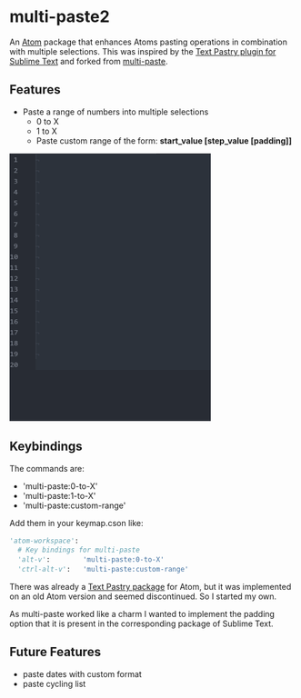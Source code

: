 # multi-paste2

An [Atom](https://atom.io) package that enhances Atoms pasting operations in combination with multiple selections. This was inspired by the [Text Pastry plugin for Sublime Text](https://github.com/duydao/Text-Pastry) and forked from [multi-paste](https://github.com/bsaendig/multi-paste).

## Features
* Paste a range of numbers into multiple selections
  * 0 to X
  * 1 to X
  * Paste custom range of the form: **start_value [step_value [padding]]**

![screenshot of multi-paste](https://raw.githubusercontent.com/Ripper346/multi-paste/master/multi-paste.gif)

## Keybindings

The commands are:
  * 'multi-paste:0-to-X'
  * 'multi-paste:1-to-X'
  * 'multi-paste:custom-range'

Add them in your keymap.cson like:
```python
'atom-workspace':
  # Key bindings for multi-paste
  'alt-v':        'multi-paste:0-to-X'
  'ctrl-alt-v':   'multi-paste:custom-range'
```

There was already a [Text Pastry package](https://atom.io/packages/text-pastry) for Atom, but it was implemented on an old Atom version and seemed discontinued. So I started my own.

As multi-paste worked like a charm I wanted to implement the padding option that it is present in the corresponding package of Sublime Text.

## Future Features
* paste dates with custom format
* paste cycling list
